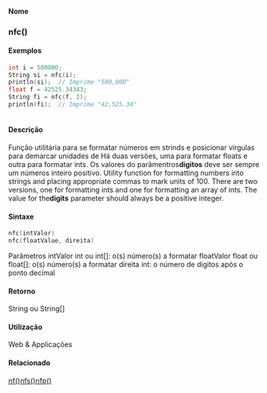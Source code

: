
#### Nome
### nfc()

#### Exemplos

```pde
int i = 500000; 
String si = nfc(i); 
println(si);  // Imprime "500,000" 
float f = 42525.34343; 
String fi = nfc(f, 2); 
println(fi);  // Imprime "42,525.34" 
 

```

#### Descrição
Função utilitária para se
formatar números em strinds e posicionar vírgulas para
demarcar unidades de Há duas versões, uma
para formatar floats e outra para formatar ints. Os valores do
parâmentros**digitos** deve ser sempre um números inteiro positivo.
Utility function for formatting numbers into strings and placing
appropriate commas to mark units of 100. There are two versions, one
for formatting ints and one for formatting an array of ints. The value
for the**digits** parameter should always be a positive integer.

#### Sintaxe
```pde
nfc(intValor)
nfc(floatValue, direita)

```
Parâmetros
intValor
int ou int[]: o(s) número(s) a formatar
floatValor
float ou float[]: o(s) número(s) a formatar
direita
int: o número de digitos após o ponto decimal

#### Retorno

	
String ou String[]

#### Utilização

	
Web & Applicações

#### Relacionado
[nf()](nf_)[nfs()](nfs_)[nfp()](nfp_)
